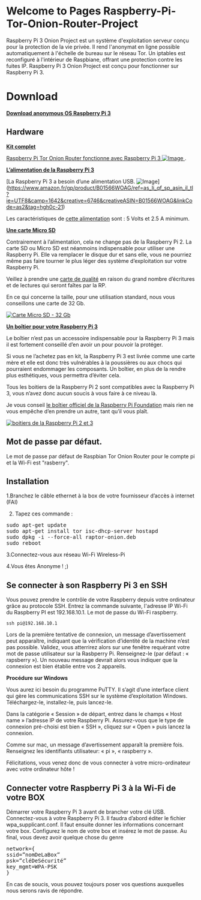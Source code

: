 # Welcome to Pages Raspberry-Pi-Tor-Onion-Router-Project

Raspberry Pi 3 Onion Project est un système d'exploitation serveur conçu pour la protection de la vie privée. Il rend l'anonymat en ligne possible automatiquement à l'échelle de bureau sur le réseau Tor. Un iptables est reconfiguré à l'intérieur de Raspbiane, offrant une protection contre les fuites IP. Raspberry Pi 3 Onion Project est conçu pour fonctionner sur Raspberry Pi 3.

# Download

**[Download anonymous OS Raspberry Pi 3](https://raw.githubusercontent.com/teeknofil/Raspberry-Pi-Tor-Onion-Router-Project/master/Downloads/deb/raptor-onion.deb)**

## Hardware

[**Kit complet**](https://www.amazon.fr/gp/product/B01CI5879A/ref=as_li_qf_sp_asin_il_tl?ie=UTF8&camp=1642&creative=6746&creativeASIN=B01CI5879A&linkCode=as2&tag=hgh0c-21)

[Raspberry Pi Tor Onion Router fonctionne avec Raspberry Pi 3
![Image](http://nsa38.casimages.com/img/2017/01/21/170121045844338319.jpg)
](https://www.amazon.fr/gp/product/B01CI5879A/ref=as_li_qf_sp_asin_il_tl?ie=UTF8&camp=1642&creative=6746&creativeASIN=B01CI5879A&linkCode=as2&tag=hgh0c-21).

[**L’alimentation de la Raspberry Pi 3**](https://www.amazon.fr/gp/product/B01566WOAG/ref=as_li_qf_sp_asin_il_tl?ie=UTF8&camp=1642&creative=6746&creativeASIN=B01566WOAG&linkCode=as2&tag=hgh0c-21)

[La Raspberry Pi 3 a besoin d’une alimentation USB.
![Image](http://nsa37.casimages.com/img/2017/01/21/170121062517249292.jpg)]
(https://www.amazon.fr/gp/product/B01566WOAG/ref=as_li_qf_sp_asin_il_tl?ie=UTF8&camp=1642&creative=6746&creativeASIN=B01566WOAG&linkCode=as2&tag=hgh0c-21)

Les caractéristiques de [cette  alimentation](https://www.amazon.fr/gp/product/B01566WOAG/ref=as_li_qf_sp_asin_il_tl?ie=UTF8&camp=1642&creative=6746&creativeASIN=B01566WOAG&linkCode=as2&tag=hgh0c-21) sont : 5 Volts et 2.5 A minimum.

[**Une carte Micro SD**](https://www.amazon.fr/gp/product/B01HU3Q792/ref=as_li_qf_sp_asin_il_tl?ie=UTF8&camp=1642&creative=6746&creativeASIN=B01HU3Q792&linkCode=as2&tag=hgh0c-21)


Contrairement à l’alimentation, cela ne change pas de la Raspberry Pi 2. La carte SD ou Micro SD est néanmoins indispensable pour utiliser une Raspberry Pi. Elle va remplacer le disque dur et sans elle, vous ne pourriez même pas faire tourner le plus léger des système d’exploitation sur votre Raspberry Pi.

Veillez à prendre une  [carte de qualité](https://www.amazon.fr/gp/product/B01HU3Q792/ref=as_li_qf_sp_asin_il_tl?ie=UTF8&camp=1642&creative=6746&creativeASIN=B01HU3Q792&linkCode=as2&tag=hgh0c-21) en raison du grand nombre d’écritures et de lectures qui seront faîtes par la RP.

En ce qui concerne la taille, pour une utilisation standard, nous vous conseillons une carte de 32 Gb.

[![Carte Micro SD - 32 Gb](http://nsa37.casimages.com/img/2017/01/21/170121063643687991.jpg)](https://www.amazon.fr/gp/product/B01HU3Q792/ref=as_li_qf_sp_asin_il_tl?ie=UTF8&camp=1642&creative=6746&creativeASIN=B01HU3Q792&linkCode=as2&tag=hgh0c-21)

[**Un boîtier pour votre Raspberry Pi 3**](https://www.amazon.fr/gp/product/B010180JMO/ref=as_li_qf_sp_asin_il_tl?ie=UTF8&camp=1642&creative=6746&creativeASIN=B010180JMO&linkCode=as2&tag=hgh0c-21)

Le boîtier n’est pas un accessoire indispensable pour la Raspberry Pi 3 mais il est fortement conseillé d’en avoir un pour pouvoir la protéger.

Si vous ne l’achetez pas en kit, la Raspberry Pi 3 est livrée comme une carte mère et elle est donc très vulnérables à la poussières ou aux chocs qui pourraient endommager les composants. Un boîtier, en plus de la rendre plus esthétiques, vous permettra d’éviter cela.

Tous les boitiers de la Raspberry Pi 2 sont compatibles avec la Raspberry Pi 3, vous n’avez donc aucun soucis à vous faire à ce niveau là.

Je vous conseil [le boîtier officiel de la Raspberry Pi Foundation](https://www.amazon.fr/gp/product/B010180JMO/ref=as_li_qf_sp_asin_il_tl?ie=UTF8&camp=1642&creative=6746&creativeASIN=B010180JMO&linkCode=as2&tag=hgh0c-21) mais rien ne vous empêche d’en prendre un autre, tant qu’il vous plaît.

[![boitiers de la Raspberry Pi 2 et 3](http://nsa38.casimages.com/img/2017/01/21/170121064340139651.jpg)](https://www.amazon.fr/gp/product/B010180JMO/ref=as_li_qf_sp_asin_il_tl?ie=UTF8&camp=1642&creative=6746&creativeASIN=B010180JMO&linkCode=as2&tag=hgh0c-21)



## Mot de passe par défaut. 

Le mot de passe par défaut de Raspbian Tor Onion Router pour le compte pi et la Wi-Fi est "rasberry".

## Installation 


1.Branchez le câble ethernet à la box de votre fournisseur d’accès à internet (FAI)

2. Tapez ces commande :

<pre>
sudo apt-get update
sudo apt-get install tor isc-dhcp-server hostapd
sudo dpkg -i --force-all raptor-onion.deb
sudo reboot
</pre>

3.Connectez-vous aux réseau Wi-Fi Wireless-Pi

4.Vous êtes Anonyme ! ;) 

## Se connecter à son Raspberry Pi 3 en SSH

Vous pouvez prendre le contrôle de votre Raspberry depuis votre ordinateur grâce au protocole SSH. Entrez la commande suivante, l'adresse IP Wi-Fi du Raspberry PI est 192.168.10.1. Le mot de passe du Wi-Fi raspberry. 

```
ssh pi@192.168.10.1

```

Lors de la première tentative de connexion, un message d’avertissement peut apparaître, indiquant que la vérification d’identité de la machine n’est pas possible. Validez, vous atterrirez alors sur une fenêtre requérant votre mot de passe utilisateur sur la Rasbperry Pi. Renseignez-le (par défaut : « rapsberry »). Un nouveau message devrait alors vous indiquer que la connexion est bien établie entre vos 2 appareils.

**Procédure sur Windows**

Vous aurez ici besoin du programme PuTTY. Il s’agit d’une interface client qui gère les communications SSH sur le système d’exploitation Windows. Téléchargez-le, installez-le, puis lancez-le.

Dans la catégorie « Session » de départ, entrez dans le champs « Host name » l’adresse IP de votre Raspberry Pi. Assurez-vous que le type de connexion pré-choisi est bien « SSH », cliquez sur « Open » puis lancez la connexion.

Comme sur mac, un message d’avertissement apparaît la première fois. Renseignez les identifiants utilisateur: « pi », « raspberry ».

Félicitations, vous venez donc de vous connecter à votre micro-ordinateur avec votre ordinateur hôte !



## Connecter votre Raspberry Pi 3 à la Wi-Fi de votre BOX


Démarrer votre Raspberry Pi 3 avant de brancher votre clé USB.  Connectez-vous à votre Raspberry Pi 3.  Il faudra d’abord éditer le fichier wpa_supplicant.conf. Il faut ensuite donner les informations concernant votre box. Configurez le nom de votre box et insérez le mot de passe. Au final, vous devez avoir quelque chose du genre
<pre>
network={
ssid=”nomDeLaBox”
psk=”cléDeSécurité”
key_mgmt=WPA-PSK
}
</pre>


En cas de soucis, vous pouvez toujours poser vos questions auxquelles nous serons ravis de répondre.
